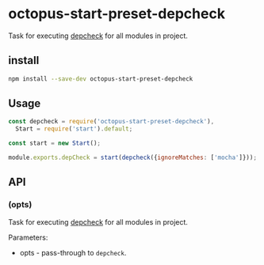 # octopus-start-preset-depcheck

Task for executing [depcheck](https://github.com/depcheck/depcheck) for all modules in project.

## install

```bash
npm install --save-dev octopus-start-preset-depcheck
```

## Usage

```js
const depcheck = require('octopus-start-preset-depcheck'),
  Start = require('start').default;

const start = new Start();

module.exports.depCheck = start(depcheck({ignoreMatches: ['mocha']}));
```

## API

### (opts)
Task for executing [depcheck](https://github.com/depcheck/depcheck) for all modules in project.

Parameters:
 - opts - pass-through to `depcheck`.